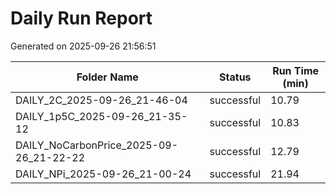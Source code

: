 # Daily Run Report
Generated on 2025-09-26 21:56:51

| Folder Name | Status     | Run Time (min) |
|-------------|------------|----------------|
| DAILY_2C_2025-09-26_21-46-04 | successful | 10.79 |
| DAILY_1p5C_2025-09-26_21-35-12 | successful | 10.83 |
| DAILY_NoCarbonPrice_2025-09-26_21-22-22 | successful | 12.79 |
| DAILY_NPi_2025-09-26_21-00-24 | successful | 21.94 |